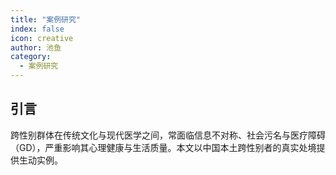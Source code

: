 ```yaml
---
title: "案例研究"
index: false
icon: creative
author: 池鱼
category:
  - 案例研究
---
```


## 引言

跨性别群体在传统文化与现代医学之间，常面临信息不对称、社会污名与医疗障碍（GD），严重影响其心理健康与生活质量。本文以中国本土跨性别者的真实处境提供生动实例。